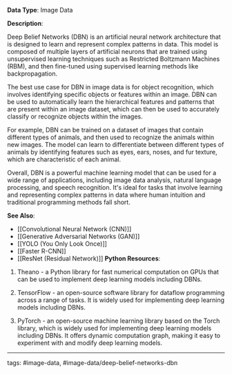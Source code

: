 **Data Type**: Image Data

**Description**:

Deep Belief Networks (DBN) is an artificial neural network architecture that is designed to learn and represent complex patterns in data. This model is composed of multiple layers of artificial neurons that are trained using unsupervised learning techniques such as Restricted Boltzmann Machines (RBM), and then fine-tuned using supervised learning methods like backpropagation.

The best use case for DBN in image data is for object recognition, which involves identifying specific objects or features within an image. DBN can be used to automatically learn the hierarchical features and patterns that are present within an image dataset, which can then be used to accurately classify or recognize objects within the images.

For example, DBN can be trained on a dataset of images that contain different types of animals, and then used to recognize the animals within new images. The model can learn to differentiate between different types of animals by identifying features such as eyes, ears, noses, and fur texture, which are characteristic of each animal.

Overall, DBN is a powerful machine learning model that can be used for a wide range of applications, including image data analysis, natural language processing, and speech recognition. It's ideal for tasks that involve learning and representing complex patterns in data where human intuition and traditional programming methods fall short.

**See Also**:

- [[Convolutional Neural Network (CNN)]]
- [[Generative Adversarial Networks (GAN)]]
- [[YOLO (You Only Look Once)]]
- [[Faster R-CNN]]
- [[ResNet (Residual Network)]]
**Python Resources**:

1) Theano - a Python library for fast numerical computation on GPUs that can be used to implement deep learning models including DBNs.

2) TensorFlow - an open-source software library for dataflow programming across a range of tasks. It is widely used for implementing deep learning models including DBNs.

3) PyTorch - an open-source machine learning library based on the Torch library, which is widely used for implementing deep learning models including DBNs. It offers dynamic computation graph, making it easy to experiment with and modify deep learning models.


---
tags: #image-data, #image-data/deep-belief-networks-dbn
